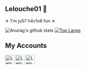 
## Lelouche01 🦅

✭ 1'm ju57 h4v1n6 fun ✭

![Anurag's github stats](https://github-readme-stats.vercel.app/api?username=Lelouche01&show_icons=true&theme=chartreuse-dark)
[![Top Langs](https://github-readme-stats.vercel.app/api/top-langs/?username=Lelouche01&layout=demo&theme=chartreuse-dark)](https://github.com/anuraghazra/github-readme-stats)

## My Accounts

[<img align="left" alt="Lelouche01 | Instagram" width="30px" src="https://cdn.jsdelivr.net/npm/simple-icons@3.13.0/icons/twitter.svg" />][Twitter]
[<img align="left" alt="Lelouche01 | Twitter" width="30px" src="https://cdn.jsdelivr.net/npm/simple-icons@3.13.0/icons/instagram.svg" />][Instagram]
[<img align="left" alt="Lelouche01 | Codewars" width="30px" src="https://cdn.jsdelivr.net/npm/simple-icons@3.13.0/icons/codewars.svg" />][Codewars]

[Twitter]: https://twitter.com/Lelouche01
[Instagram]: https://www.instagram.com/lelouchee01/
[Codewars]: https://www.codewars.com/users/Lelouche01
